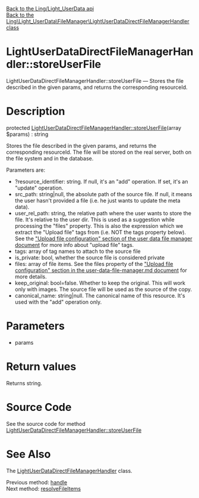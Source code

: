 [Back to the Ling/Light_UserData api](https://github.com/lingtalfi/Light_UserData/blob/master/doc/api/Ling/Light_UserData.md)<br>
[Back to the Ling\Light_UserData\FileManager\LightUserDataDirectFileManagerHandler class](https://github.com/lingtalfi/Light_UserData/blob/master/doc/api/Ling/Light_UserData/FileManager/LightUserDataDirectFileManagerHandler.md)


LightUserDataDirectFileManagerHandler::storeUserFile
================



LightUserDataDirectFileManagerHandler::storeUserFile — Stores the file described in the given params, and returns the corresponding resourceId.




Description
================


protected [LightUserDataDirectFileManagerHandler::storeUserFile](https://github.com/lingtalfi/Light_UserData/blob/master/doc/api/Ling/Light_UserData/FileManager/LightUserDataDirectFileManagerHandler/storeUserFile.md)(array $params) : string




Stores the file described in the given params, and returns the corresponding resourceId.
The file will be stored on the real server, both on the file system and in the database.

Parameters are:

- ?resource_identifier: string.
     If null, it's an "add" operation.
     If set, it's an "update" operation.
- src_path: string|null, the absolute path of the source file.
     If null, it means the user hasn't provided a file (i.e. he just wants to update the meta data).
- user_rel_path: string, the relative path where the user wants to store the file.
     It's relative to the user dir.
     This is used as a suggestion while processing the "files" property.
     This is also the expression which we extract the "Upload file" tags from (i.e. NOT the tags property below).
     See the ["Upload file configuration" section of the user data file manager document](https://github.com/lingtalfi/Light_UserData/blob/master/doc/pages/user-data-file-manager.md#upload-file-configuration) for more info about "upload file" tags.
- tags: array of tag names to attach to the source file
- is_private: bool, whether the source file is considered private
- files: array of file items.
     See the files property of the ["Upload file configuration" section in the user-data-file-manager.md document](https://github.com/lingtalfi/Light_UserData/blob/master/doc/pages/user-data-file-manager.md) for more details.
- keep_original: bool=false. Whether to keep the original. This will work only with images. The source file will be used
     as the source of the copy.
- canonical_name: string|null. The canonical name of this resource. It's used with the "add" operation only.




Parameters
================


- params

    


Return values
================

Returns string.








Source Code
===========
See the source code for method [LightUserDataDirectFileManagerHandler::storeUserFile](https://github.com/lingtalfi/Light_UserData/blob/master/FileManager/LightUserDataDirectFileManagerHandler.php#L334-L378)


See Also
================

The [LightUserDataDirectFileManagerHandler](https://github.com/lingtalfi/Light_UserData/blob/master/doc/api/Ling/Light_UserData/FileManager/LightUserDataDirectFileManagerHandler.md) class.

Previous method: [handle](https://github.com/lingtalfi/Light_UserData/blob/master/doc/api/Ling/Light_UserData/FileManager/LightUserDataDirectFileManagerHandler/handle.md)<br>Next method: [resolveFileItems](https://github.com/lingtalfi/Light_UserData/blob/master/doc/api/Ling/Light_UserData/FileManager/LightUserDataDirectFileManagerHandler/resolveFileItems.md)<br>

